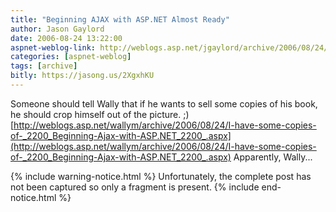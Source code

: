 ```yaml
---
title: "Beginning AJAX with ASP.NET Almost Ready"
author: Jason Gaylord
date: 2006-08-24 13:22:00
aspnet-weblog-link: http://weblogs.asp.net/jgaylord/archive/2006/08/24/Beginning-AJAX-with-ASP.NET-Almost-Ready.aspx
categories: [aspnet-weblog]
tags: [archive]
bitly: https://jasong.us/2XgxhKU
---
```


Someone should tell Wally that if he wants to sell some copies of his book, he should crop himself out of the picture. ;) [http://weblogs.asp.net/wallym/archive/2006/08/24/I-have-some-copies-of-_2200_Beginning-Ajax-with-ASP.NET_2200_.aspx](http://weblogs.asp.net/wallym/archive/2006/08/24/I-have-some-copies-of-_2200_Beginning-Ajax-with-ASP.NET_2200_.aspx) Apparently, Wally...

{% include warning-notice.html %}
Unfortunately, the complete post has not been captured so only a fragment is present.
{% include end-notice.html %}